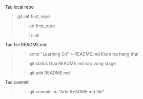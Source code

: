 Tao local repo
> git init first_repo
>
>> cd first_repo
>
>> ls -al
>
Tao file README.md
>> echo "Learning Git" > README.md
Kiem tra trang thai
>
>> git status
Dua README.md vao vung stage
>
>> git add README.md
>
Tao commit
>> git commit -m "Add README.md file"
>
